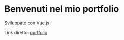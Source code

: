 # Benvenuti nel mio portfolio

Sviluppato con Vue.js

Link diretto: [portfolio](https://cb29profile.netlify.app/)

